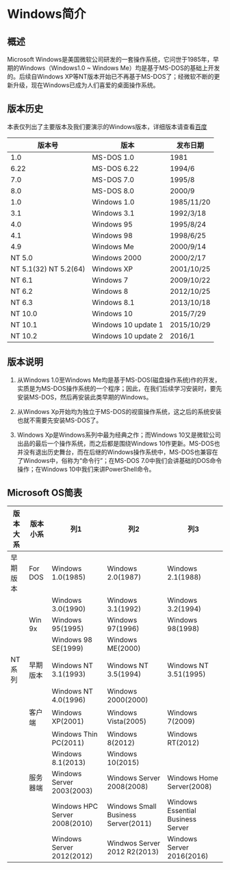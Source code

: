 # Windows简介

## 概述
Microsoft Windows是美国微软公司研发的一套操作系统，它问世于1985年，早期的Windows（Windows1.0 ~ Windows Me）均是基于MS-DOS的基础上开发的。后续自Windows XP等NT版本开始已不再基于MS-DOS了；经微软不断的更新升级，现在Windows已成为人们喜爱的桌面操作系统。

## 版本历史
本表仅列出了主要版本及我们要演示的Windows版本，详细版本请查看[百度](https://baike.baidu.com/item/Windows%E6%93%8D%E4%BD%9C%E7%B3%BB%E7%BB%9F/852149?fr=aladdin&fromid=165458&fromtitle=WINDOWS)

版本号    |版本                 |发布日期    
----------|---------------------|------------
1.0       |MS-DOS 1.0           |1981
6.22      |MS-DOS 6.22          |1994/6
7.0       |MS-DOS 7.0           |1995/8
8.0       |MS-DOS 8.0           |2000/9
1.0       |Windows 1.0          |1985/11/20
3.1       |Windows 3.1          |1992/3/18
4.0       |Windows 95           |1995/8/24
4.1       |Windows 98           |1998/6/25
4.9       |Windows Me           |2000/9/14
NT 5.0    |Windows 2000         |2000/2/17
NT 5.1(32) NT 5.2(64)|Windows XP|2001/10/25
NT 6.1    |Windows 7            |2009/10/22
NT 6.2    |Windows 8            |2012/10/25
NT 6.3    |Windows 8.1          |2013/10/18
NT 10.0   |Windows 10           |2015/7/29
NT 10.1   |Windows 10 update 1  |2015/10/29
NT 10.2   |Windows 10 update 2  |2016/1

## 版本说明
1. 从Windows 1.0至Windows Me均是基于MS-DOS(磁盘操作系统)作的开发，实质是为MS-DOS操作系统的一个程序；因此，在我们后续学习安装时，要先安装MS-DOS，然后再安装此类早期的Windows。

2. 从Windows Xp开始均为独立于MS-DOS的视窗操作系统，这之后的系统安装也就不需要先安装MS-DOS了。

3. Windows Xp是Windows系列中最为经典之作；而Windows 10又是微软公司出品的最后一个操作系统，而之后都是围绕Windows 10作更新。MS-DOS也并没有退出历史舞台，而在后继的Windows操作系统中，MS-DOS也兼容在了Windows中，俗称为“命令行”；在MS-DOS 7.0中我们会讲基础的DOS命令操作；在Windows 10中我们来讲PowerShell命令。

## Microsoft OS简表
版本大系	|版本小系	|列1					|列2					|列3		
------------|-----------|-----------------------|-----------------------|------------------------
早期版本	|For DOS	|Windows 1.0(1985)		|Windows 2.0(1987)		|Windows 2.1(1988)
			|			|Windows 3.0(1990)		|Windows 3.1(1992)		|Windows 3.2(1994)
			|Win 9x		|Windows 95(1995)		|Windows 97(1996)		|Windows 98(1998)
			|			|Windows 98 SE(1999)	|Windows ME(2000)		|
NT系列		|早期版本	|Windows NT 3.1(1993)	|Windows NT 3.5(1994)	|Windows NT 3.51(1995)
			|			|Windows NT 4.0(1996)	|Windows 2000(2000)		|
			|客户端		|Windows XP(2001)		|Windows Vista(2005)	|Windows 7(2009)
			|			|Windows Thin PC(2011)	|Windows 8(2012)		|Windows RT(2012)
			|			|Windows 8.1(2013)		|Windows 10(2015)		|
			|服务器端	|Windows Server 2003(2003)		|Windows Server 2008(2008)		|Windows Home Server(2008)
			|			|Windows HPC Server 2008(2010)		|Windows Small Business Server(2011)		|Windows Essential Business Server
			|			|Windows Server 2012(2012)		|Windwos Server 2012 R2(2013)		|Windows Server 2016(2016)

